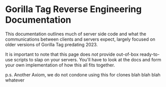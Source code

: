 # Gorilla Tag Reverse Engineering Documentation

This documentation outlines much of server side code and what the communications between clients and servers expect, largely focused on older versions of Gorilla Tag predating 2023.

It is important to note that this page does *not* provide out-of-box ready-to-use scripts to slap on your servers. You'll have to look at the docs and form your own implementation of how this all fits together.

p.s. Another Axiom, we do not condone using this for clones blah blah blah whatever

